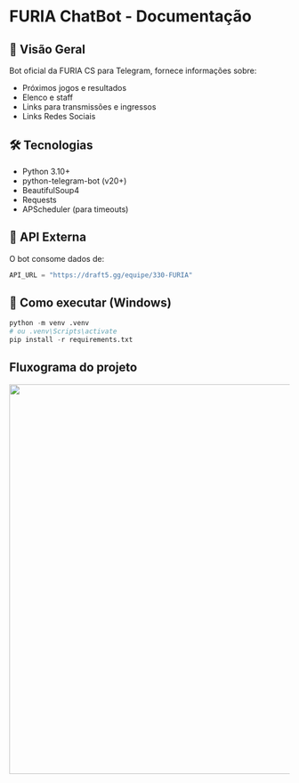 # FURIA ChatBot - Documentação

## 📌 Visão Geral
Bot oficial da FURIA CS para Telegram, fornece informações sobre:
- Próximos jogos e resultados
- Elenco e staff
- Links para transmissões e ingressos
- Links Redes Sociais

## 🛠 Tecnologias
- Python 3.10+
- python-telegram-bot (v20+)
- BeautifulSoup4
- Requests
- APScheduler (para timeouts)

## 🔌 API Externa
O bot consome dados de:
```python
API_URL = "https://draft5.gg/equipe/330-FURIA"
```
## 🚀 Como executar (Windows)

```python
python -m venv .venv
# ou .venv\Scripts\activate
pip install -r requirements.txt
```

## Fluxograma do projeto

<div align="center">
  <img src="https://github.com/user-attachments/assets/440fffc8-11eb-41b6-9a27-07f90b90c58e" width="700px"/>









